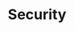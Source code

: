 ---
title: Security
layout: page
sidenav: true
nav:
  - href: /security-controls/
    name: Security Controls
  - name: Security Documents
    href: /security-documents/  
---
